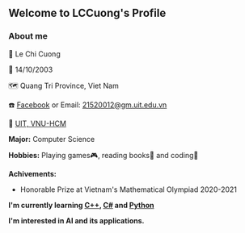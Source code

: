 ## Welcome to LCCuong's Profile



### About me

:information_desk_person: Le Chi Cuong

:birthday: 14/10/2003

:world_map: Quang Tri Province, Viet Nam

:phone: [Facebook](https://www.facebook.com/chicuong.le.3781) or Email: [21520012@gm.uit.edu.vn]()

:school: [UIT, VNU-HCM](https://en.uit.edu.vn/)

**Major:** Computer Science

**Hobbies:** Playing games:video_game:, reading books:book: and coding:woozy_face:

**Achivements:**
- Honorable Prize at Vietnam's Mathematical Olympiad 2020-2021

**I'm currently learning [C++](), [C#]() and [Python]()**

**I'm interested in AI and its applications.**

